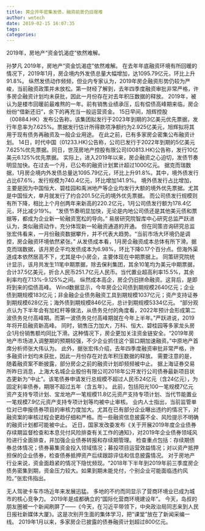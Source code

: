 ```yaml
---
title: 房企开年密集发债，融资前景仍旧艰难
author: wetech
date: 2019-02-15 16:07:35
tags: 
categories: 
---
```

2019年，房地产“资金饥渴症”依然难解。
<!-- more -->
孙梦凡
2019年，房地产“资金饥渴症”依然难解。
在去年年底融资环境有所回暖的情况下，2019年1月，房企境内外发债总量大幅增加，达1095.79亿元，环比上升91.8%。
纵然发债动作频频，但业内专家认为，2019年房企融资形势仍较为严峻，当前融资政策并未放松。第一财经了解到，去年四季度融资审批非常严格，许多房企融资计划均未获批，因此一月份存在对去年积压数据的释放。
2019年，被认为是楼市回暖前最难熬的一年。前有销售业绩承压，后有偿债高峰期来临，房企纷纷“借新还旧”，余下的再充当一般运营资金。
15日早间，旭辉控股（00884.HK）发布公告称，该集团拟发行于2023年到期的3亿美元优先票据，发行年息率为7.625%。票据发行估计所得款项净额约为2.925亿美元，旭辉拟将其用于现有债务再融资及一般企业用途。
在此之前，已有多家房企密集公布融资计划。
14日，时代中国（01233.HK)公告称，公司已发行于2022年到期的5亿美元7.625%优先票据。同日，世茂房地产控股有限公司(00813.HK)公告称，发行10亿美元6.125%优先票据。
实际上，进入2019年以来，房企融资之心迫切，发债节奏明显加快。在过去一个月，已公布的融资计划累计超过1000亿元。
据克而瑞数据，1月房企境内外发债总量达1095.79亿元，环比上升91.8%。其中，境外债发行占比67.6%，发行规模为740.4亿元，环比增加141.9%。
境外债发行占比增加，主要是因为中国恒大、碧桂园和禹洲地产等企业均发行大额的境外优先票据。尤其是中国恒大，单月就发行了约合201.5亿元的境外优先票据。
而公司债发行规模则有所下降，相比上个月创两年来新高的220.2亿元，1月公司债发行额为178.4亿元，环比减少19%。
“发债节奏明显加快，无论是内地公司债还是其他美元债和票据等，都成为企业新一轮融资宽松的导向。” 易居研究院智库中心研究总监严跃进认为，类似融资动作，充分体现新一轮融资通道的开通。
但在同策咨询研究总监张宏伟看来，一月份融资数据攀升，并不代表大趋势。“当前市场大环境仍是调控，房企融资环境依然紧张。”
从发债成本看，1月房企融资成本总体有所下滑。据克而瑞数据，该月房企平均发债成本为6.98%，环比下降0.17个百分点。但海外渠道成本依然居高不下，尤其是中小房企，主要体现在中期票据上。
同策研究院统计显示，该月共发生11笔中期票据，除去保利集团，其余10笔均为美元中期票据，合计37.5亿美元，折合人民币251.7亿元人民币。当代置业超高利率15.5%，其余利率均在7.13%-9.125%之间。
纵然成本高企，房企仍旧拼命融资。这背后，是即将到来的偿债高峰。
Wind数据显示，今年房企公司债到期规模2640亿元；企业债到期规模183亿元；非金融企业债务融资工具到期规模1037亿元；资产支持证券到期规模628亿元；海外债到期规模846亿元，总计到期规模5334亿元。
“部分观点认为下半年会有加杠杆等做法，从债务兑付的角度看，2022年预计会形成第二波债务兑付高峰期。而第一波债务兑付高峰期就在今年上半年。”严跃进说，2019年将开启融资新高峰。
同时，销售压力加大，万科、恒大、碧桂园等多家龙头房企1月份销售额均同比下滑。这种情况下，房企更加关注资金链安全。“2019年房地产市场进入调整期的预期较强，不少企业抓住这个窗口期加速融资。”中原地产首席分析师张大伟认为。
此外，据张宏伟介绍，去年四季度融资审批非常严格，许多融资计划均未获批，因此一月份存在对去年积压数据的释放。
需要注意的是，随着融资案不断披露，部分房企之前的融资计划却频频被中止。
据上海证券交易所昨日消息，上海大名城企业股份有限公司2018年公开发行公司债券最新项目状态更新为“中止”。该笔债券申请发行总规模不超过人民币24亿元（含24亿元），为固定利率债券，期限不超过五年（含五年）。
此前，包括阳光100一笔规模7亿元资产支持专项计划、宝龙地产一笔规模11.8亿元资产支持专项计划、当代节能置业一笔规模7.9亿元资产支持专项计划等均被中止审核。
业内人士指出，当前监管单位对已申报债券项目的审核力度加大。尤其在已有部分企业曝出违约的情况下，对融资案的审核过程会更趋仔细和严格。而一些融资信息披露不全、风险提示不明确的融资计划都可能被中止。
近日，国家发改委发布《关于开展2019年度企业债券存续期监督检查和本息兑付风险排查有关工作的通知》，对2019年企业债券领域风险进行全面排查，并加强企业债券转报和存续期管理。
检查重点包括：存续期债券总体情况；债券募集资金投入领域情况；募投项目运营效益情况；对以资产抵押担保的企业债券，检查债券抵押资产后续跟踪评估和信息披露情况。
对于房地产行业来说，资金面趋紧的情况下隐忧频现。“2018年下半年到2019年前三季度房企债务密集到期，资金压力较大。如果到期未能兑付，个别企业可能面临违约风险。”张宏伟指出。
 
 
无人驾驶卡车市场近年来发展迅猛。
多地的不约而同显示了营商环境业已成为城市的核心竞争力。
2019年是成都确立的“国际化营商环境建设年”。
今天，岛叔的朋友圈被一个新闻刷屏了——《今天，在习近平带领下，中央政治局同志来到人民日报社新媒体大厦》。这是次别开生面的集体学习，把“课堂”放在了新闻采编一线。
2019年1月以来，多家房企已披露的债券融资计划超过800亿元。

